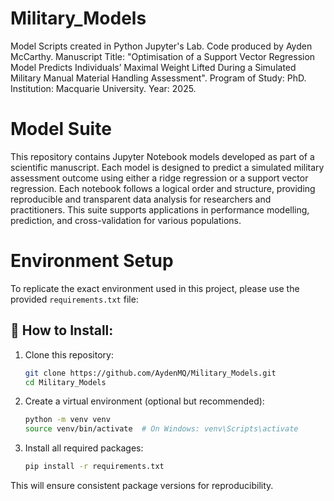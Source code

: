 # Military_Models
Model Scripts created in Python Jupyter's Lab.
Code produced by Ayden McCarthy.
Manuscript Title: "Optimisation of a Support Vector Regression Model Predicts Individuals’ Maximal Weight Lifted During a Simulated Military Manual Material Handling Assessment".
Program of Study: PhD.
Institution: Macquarie University.
Year: 2025.
# Model Suite

This repository contains Jupyter Notebook models developed as part of a scientific manuscript. Each model is designed to predict a simulated military assessment outcome using either a ridge regression or a support vector regression. Each notebook follows a logical order and structure, providing reproducible and transparent data analysis for researchers and practitioners. This suite supports applications in performance modelling, prediction, and cross-validation for various populations.
# Environment Setup

To replicate the exact environment used in this project, please use the provided `requirements.txt` file:

## 🔧 How to Install:
1. Clone this repository:
   ```bash
   git clone https://github.com/AydenMQ/Military_Models.git
   cd Military_Models
   ```
2. Create a virtual environment (optional but recommended):
   ```bash
   python -m venv venv
   source venv/bin/activate  # On Windows: venv\Scripts\activate
   ```
3. Install all required packages:
   ```bash
   pip install -r requirements.txt
   ```

This will ensure consistent package versions for reproducibility.
